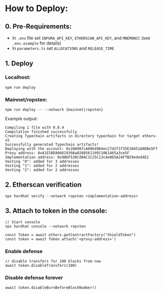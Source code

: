 # How to Deploy:

## 0. Pre-Requirements:

- In `.env` file set `INFURA_API_KEY`, `ETHERSCAN_API_KEY`, and `MNEMONIC` (see `.env.example` for details)
- In `parameters.ts` set `ALLOCATIONS` and `RELEASE_TIME`
  
## 1. Deploy

### Localhost:
`npm run deploy`

### Mainnet/ropsten:
`npm run deploy -- --network {mainnet|ropsten}`

Example output:
```
Compiling 1 file with 0.8.4
Compilation finished successfully
Creating Typechain artifacts in directory typechain for target ethers-v5
Successfully generated Typechain artifacts!
Deploying with the account: 0x28A987cA00b4984ecC7d2f3f35E10451A0D8e5Ff
Proxy address: 0xA1E58E80661939Aa028856119911061465a3ce5F
Implementation address: 0x986F538Cd6AC1C25C13c4e8D5A24FfB29eded4E2
Vesting "0": added for 3 addresses
Vesting "1": added for 2 addresses
Vesting "2": added for 2 addresses
```

## 2. Etherscan verification

`npx hardhat verify --network ropsten <implementation-address>`

## 3. Attach to token in the console:

```
// Start console
npx hardhat console --network ropsten

const Token = await ethers.getContractFactory("ShieldToken")
const token = await Token.attach('<proxy-address>')
```

### Enable defense

```
// disable transfers for 100 blocks from now
await token.disableTransfers(100)
```

### Disable defense forever
```
await token.disableBurnBeforeBlockNumber()
```

